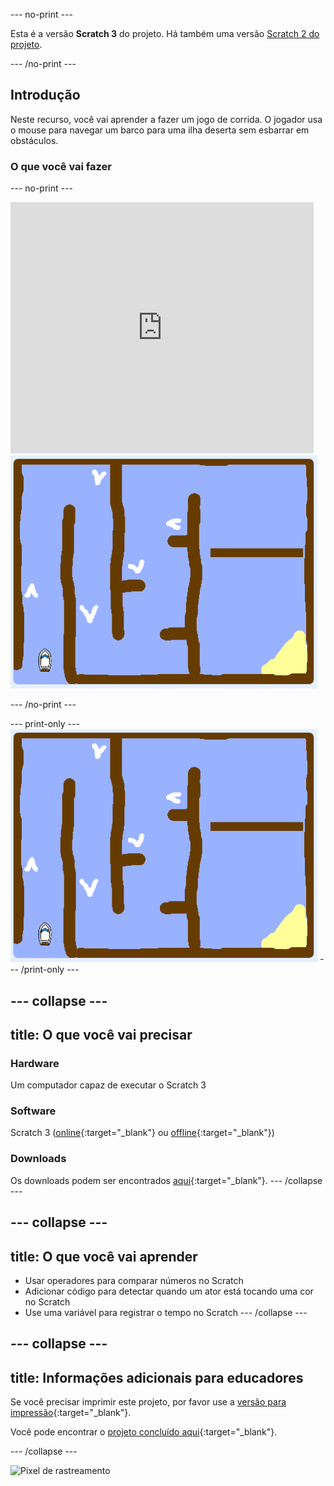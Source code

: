 \--- no-print \---

Esta é a versão **Scratch 3** do projeto. Há também uma versão [Scratch 2 do projeto](https://projects.raspberrypi.org/en/projects/boat-race-scratch2).

\--- /no-print \---

## Introdução

Neste recurso, você vai aprender a fazer um jogo de corrida. O jogador usa o mouse para navegar um barco para uma ilha deserta sem esbarrar em obstáculos.

### O que você vai fazer

\--- no-print \---

<div class="scratch-preview">
  <iframe allowtransparency="true" width="485" height="402" src="https://scratch.mit.edu/projects/embed/276662533/?autostart=false" frameborder="0" scrolling="no"></iframe>
  <img src="images/boat_race_demo.png">
</div>

\--- /no-print \---

\--- print-only \--- ![boat race demo](images/boat_race_demo.png) \--- /print-only \---

## \--- collapse \---

## title: O que você vai precisar

### Hardware

Um computador capaz de executar o Scratch 3

### Software

Scratch 3 ([online](https://rpf.io/scratchon){:target="_blank"} ou [offline](https://rpf.io/scratchoff){:target="_blank"})

### Downloads

Os downloads podem ser encontrados [aqui](http://rpf.io/p/en/boat-race-go){:target="_blank"}. \--- /collapse \---

## \--- collapse \---

## title: O que você vai aprender

- Usar operadores para comparar números no Scratch
- Adicionar código para detectar quando um ator está tocando uma cor no Scratch
- Use uma variável para registrar o tempo no Scratch \--- /collapse \---

## \--- collapse \---

## title: Informações adicionais para educadores

Se você precisar imprimir este projeto, por favor use a [versão para impressão](https://projects.raspberrypi.org/en/projects/boat-race/print){:target="_blank"}.

Você pode encontrar o [projeto concluído aqui](http://rpf.io/p/en/boat-race-get){:target="_blank"}.

\--- /collapse \---

![Pixel de rastreamento](https://code.org/api/hour/begin_codeclub_boatrace.png)